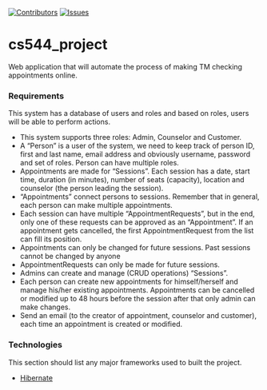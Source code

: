 [![Contributors][contributors-shield]][contributors-url]
[![Issues][issues-shield]][issues-url]

# cs544_project

Web application that will automate the process of making TM checking appointments online. 

### Requirements

This system has a database of users and roles and based on roles, users will be able to perform actions. 
<br />

* This system supports three roles: Admin, Counselor and Customer. 
* A “Person” is a user of the system, we need to keep track of person ID, first and last name, email 
address and obviously username, password and set of roles. Person can have multiple roles. 
* Appointments are made for “Sessions”. Each session has a date, start time, duration (in 
minutes), number of seats (capacity), location and counselor (the person leading the session). 
* “Appointments” connect persons to sessions. Remember that in general, each person can make 
multiple appointments. 
* Each session can have multiple “AppointmentRequests”, but in the end, only one of these 
requests can be approved as an “Appointment”. If an appointment gets cancelled, the first 
AppointmentRequest from the list can fill its position. 
* Appointments can only be changed for future sessions. Past sessions cannot be changed by 
anyone 
* AppointmentRequests can only be made for future sessions. 
* Admins can create and manage (CRUD operations) “Sessions”. 
* Each person can create new appointments for himself/herself and manage his/her existing 
appointments. Appointments can be cancelled or modified up to 48 hours before the session 
after that only admin can make changes. 
* Send an email (to the creator of appointment, counselor and customer), each time an 
appointment is created or modified. 

### Technologies

This section should list any major frameworks used to built the project.
* [Hibernate](https://hibernate.org/)


<!-- MARKDOWN LINKS & IMAGES -->
<!-- https://www.markdownguide.org/basic-syntax/#reference-style-links -->
[contributors-shield]: https://img.shields.io/github/contributors/creator789/cs544_project.svg?style=for-the-badge
[contributors-url]: https://github.com/creator789/cs544_project/graphs/contributors
[issues-shield]: https://img.shields.io/github/issues/creator789/cs544_project.svg?style=for-the-badge
[issues-url]: https://github.com/creator789/cs544_project/issues
